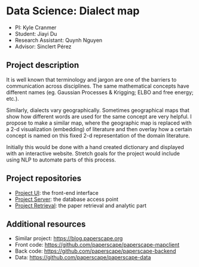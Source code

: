 # Data Science: Dialect map

- PI: Kyle Cranmer
- Student: Jiayi Du
- Research Assistant: Quynh Nguyen
- Advisor: Sinclert Pérez


## Project description
It is well known that terminology and jargon are one of the barriers to communication across disciplines.
The same mathematical concepts have different names (eg. Gaussian Processes & Krigging; ELBO and free energy; etc.).

Similarly, dialects vary geographically.
Sometimes geographical maps that show how different words are used for the same concept are very helpful.
I propose to make a similar map, where the geographic map is replaced with a 2-d visualization (embedding) of literature
and then overlay how a certain concept is named on this fixed 2-d representation of the domain literature.

Initially this would be done with a hand created dictionary and displayed with an interactive website.
Stretch goals for the project would include using NLP to automate parts of this process.


## Project repositories

- [Project UI][dialect-map-ui]: the front-end interface
- [Project Server][dialect-map-server]: the database access point
- [Project Retrieval][dialect-map-retrieval]: the paper retrieval and analytic part


## Additional resources

- Similar project: https://blog.paperscape.org
- Front code: https://github.com/paperscape/paperscape-mapclient 
- Back code: https://github.com/paperscape/paperscape-backend 
- Data: https://github.com/paperscape/paperscape-data 


[dialect-map-ui]: https://github.com/ds3-nyu-archive/ds-dialect-map-ui
[dialect-map-server]: https://github.com/ds3-nyu-archive/ds-dialect-map-server
[dialect-map-retrieval]: https://github.com/ds3-nyu-archive/ds-dialect-map-retrieval
